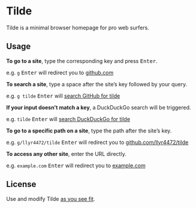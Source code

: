 # Tilde

Tilde is a minimal browser homepage for pro web surfers.

## Usage

**To go to a site**, type the corresponding key and press <kbd>Enter</kbd>.

e.g. `g` <kbd>Enter</kbd> will redirect you to [github.com](https://github.com)

**To search a site**, type a space after the site&rsquo;s key followed by your
query.

e.g. `g tilde` <kbd>Enter</kbd> will
[search GitHub for tilde](https://github.com/search?q=tilde)

**If your input doesn&rsquo;t match a key**, a DuckDuckGo search will be
triggered.

e.g. `tilde` <kbd>Enter</kbd> will
[search DuckDuckGo for tilde](https://duckduckgo.com/?q=tilde)

**To go to a specific path on a site**, type the path after the site&rsquo;s
key.

e.g. `g/llyr4472/tilde` <kbd>Enter</kbd> will redirect you to
[github.com/llyr4472/tilde](https://github.com/llyr4472/tilde)

**To access any other site**, enter the URL directly.

e.g. `example.com` <kbd>Enter</kbd> will redirect you to
[example.com](https://example.com)

## License

Use and modify Tilde [as you see fit](UNLICENSE).
